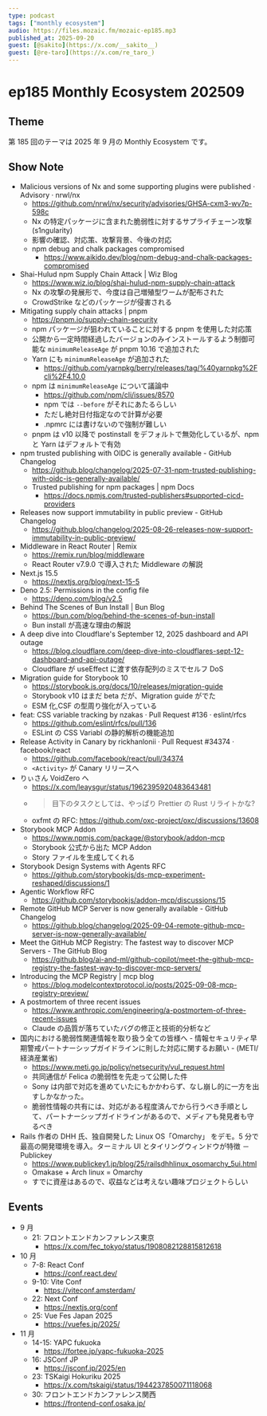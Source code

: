 ```yaml
---
type: podcast
tags: ["monthly ecosystem"]
audio: https://files.mozaic.fm/mozaic-ep185.mp3
published_at: 2025-09-20
guest: [@sakito](https://x.com/__sakito__)
guest: [@re-taro](https://x.com/re_taro_)
---
```


# ep185 Monthly Ecosystem 202509

## Theme

第 185 回のテーマは 2025 年 9 月の Monthly Ecosystem です。

## Show Note

- Malicious versions of Nx and some supporting plugins were published · Advisory · nrwl/nx
  - https://github.com/nrwl/nx/security/advisories/GHSA-cxm3-wv7p-598c
  - Nx の特定パッケージに含まれた脆弱性に対するサプライチェーン攻撃(s1ngularity)
  - 影響の確認、対応策、攻撃背景、今後の対応
  - npm debug and chalk packages compromised
    - https://www.aikido.dev/blog/npm-debug-and-chalk-packages-compromised
- Shai-Hulud npm Supply Chain Attack | Wiz Blog
  - https://www.wiz.io/blog/shai-hulud-npm-supply-chain-attack
  - Nx の攻撃の発展形で、今度は自己増殖型ワームが配布された
  - CrowdStrike などのパッケージが侵害される
- Mitigating supply chain attacks | pnpm
  - https://pnpm.io/supply-chain-security
  - npm パッケージが狙われていることに対する pnpm を使用した対応策
  - 公開から一定時間経過したバージョンのみインストールするよう制御可能な `minimumReleaseAge` が pnpm 10.16 で追加された
  - Yarn にも `minimumReleaseAge` が追加された
    - https://github.com/yarnpkg/berry/releases/tag/%40yarnpkg%2Fcli%2F4.10.0
  - npm は `minimumReleaseAge` について議論中
    - https://github.com/npm/cli/issues/8570
    - npm では `--before` がそれにあたるらしい
    - ただし絶対日付指定なので計算が必要
    - .npmrc には書けないので強制が難しい
  - pnpm は v10 以降で postinstall をデフォルトで無効化しているが、npm と Yarn はデフォルトで有効
- npm trusted publishing with OIDC is generally available - GitHub Changelog
  - https://github.blog/changelog/2025-07-31-npm-trusted-publishing-with-oidc-is-generally-available/
  - Trusted publishing for npm packages | npm Docs
    - https://docs.npmjs.com/trusted-publishers#supported-cicd-providers
- Releases now support immutability in public preview - GitHub Changelog
  - https://github.blog/changelog/2025-08-26-releases-now-support-immutability-in-public-preview/
- Middleware in React Router | Remix
  - https://remix.run/blog/middleware
  - React Router v7.9.0 で導入された Middleware の解説
- Next.js 15.5
  - https://nextjs.org/blog/next-15-5
- Deno 2.5: Permissions in the config file
  - https://deno.com/blog/v2.5
- Behind The Scenes of Bun Install | Bun Blog
  - https://bun.com/blog/behind-the-scenes-of-bun-install
  - Bun install が高速な理由の解説
- A deep dive into Cloudflare's September 12, 2025 dashboard and API outage
  - https://blog.cloudflare.com/deep-dive-into-cloudflares-sept-12-dashboard-and-api-outage/
  - Cloudflare が useEffect に渡す依存配列のミスでセルフ DoS
- Migration guide for Storybook 10
  - https://storybook.js.org/docs/10/releases/migration-guide
  - Storybook v10 はまだ beta だが、Migration guide がでた
  - ESM 化,CSF の型周り強化が入っている
- feat: CSS variable tracking by nzakas · Pull Request #136 · eslint/rfcs
  - https://github.com/eslint/rfcs/pull/136
  - ESLint の CSS Variabl の静的解析の機能追加
- Release Activity in Canary by rickhanlonii · Pull Request #34374 · facebook/react
  - https://github.com/facebook/react/pull/34374
  - `<Activity>` が Canary リリースへ
- りぃさん VoidZero へ
  - https://x.com/leaysgur/status/1962395920483643481
  - > 目下のタスクとしては、やっぱり Prettier の Rust リライトかな?
  - oxfmt の RFC: https://github.com/oxc-project/oxc/discussions/13608
- Storybook MCP Addon
  - https://www.npmjs.com/package/@storybook/addon-mcp
  - Storybook 公式から出た MCP Addon
  - Story ファイルを生成してくれる
- Storybook Design Systems with Agents RFC
  - https://github.com/storybookjs/ds-mcp-experiment-reshaped/discussions/1
- Agentic Workflow RFC
  - https://github.com/storybookjs/addon-mcp/discussions/15
- Remote GitHub MCP Server is now generally available - GitHub Changelog
  - https://github.blog/changelog/2025-09-04-remote-github-mcp-server-is-now-generally-available/
- Meet the GitHub MCP Registry: The fastest way to discover MCP Servers - The GitHub Blog
  - https://github.blog/ai-and-ml/github-copilot/meet-the-github-mcp-registry-the-fastest-way-to-discover-mcp-servers/
- Introducing the MCP Registry | mcp blog
  - https://blog.modelcontextprotocol.io/posts/2025-09-08-mcp-registry-preview/
- A postmortem of three recent issues
  - https://www.anthropic.com/engineering/a-postmortem-of-three-recent-issues
  - Claude の品質が落ちていたバグの修正と技術的分析など
- 国内における脆弱性関連情報を取り扱う全ての皆様へ - 情報セキュリティ早期警戒パートナーシップガイドラインに則した対応に関するお願い - (METI/経済産業省)
  - https://www.meti.go.jp/policy/netsecurity/vul_request.html
  - 共同通信が Felica の脆弱性を先走って公開した件
  - Sony は内部で対応を進めていたにもかかわらず、なし崩し的に一方を出すしかなかった。
  - 脆弱性情報の共有には、対応がある程度済んでから行うべき手順として、パートナーシップガイドラインがあるので、メディアも発見者も守るべき
- Rails 作者の DHH 氏、独自開発した Linux OS「Omarchy」 をデモ。5 分で最高の開発環境を導入。ターミナル UI とタイリングウィンドウが特徴 － Publickey
  - https://www.publickey1.jp/blog/25/railsdhhlinux_osomarchy_5ui.html
  - Omakase + Arch linux = Omarchy
  - すでに資産はあるので、収益などは考えない趣味プロジェクトらしい

## Events

- 9 月
  - 21: フロントエンドカンファレンス東京
    - https://x.com/fec_tokyo/status/1908082128815812618
- 10 月
  - 7-8: React Conf
    - https://conf.react.dev/
  - 9-10: Vite Conf
    - https://viteconf.amsterdam/
  - 22: Next Conf
    - https://nextjs.org/conf
  - 25: Vue Fes Japan 2025
    - https://vuefes.jp/2025/
- 11 月
  - 14-15: YAPC fukuoka
    - https://fortee.jp/yapc-fukuoka-2025
  - 16: JSConf JP
    - https://jsconf.jp/2025/en
  - 23: TSKaigi Hokuriku 2025
    - https://x.com/tskaigi/status/1944237850071118068
  - 30: フロントエンドカンファレンス関西
    - https://frontend-conf.osaka.jp/
